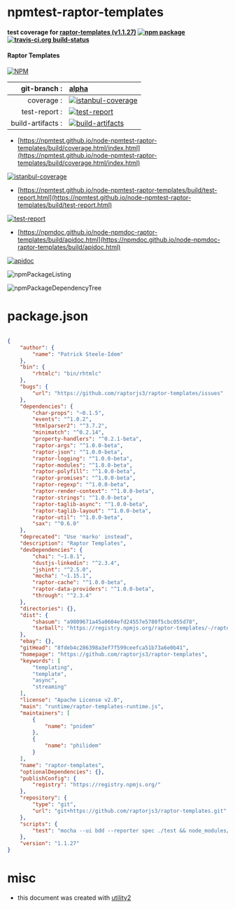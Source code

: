# npmtest-raptor-templates

#### test coverage for  [raptor-templates (v1.1.27)](https://github.com/raptorjs3/raptor-templates)  [![npm package](https://img.shields.io/npm/v/npmtest-raptor-templates.svg?style=flat-square)](https://www.npmjs.org/package/npmtest-raptor-templates) [![travis-ci.org build-status](https://api.travis-ci.org/npmtest/node-npmtest-raptor-templates.svg)](https://travis-ci.org/npmtest/node-npmtest-raptor-templates)

#### Raptor Templates

[![NPM](https://nodei.co/npm/raptor-templates.png?downloads=true&downloadRank=true&stars=true)](https://www.npmjs.com/package/raptor-templates)

| git-branch : | [alpha](https://github.com/npmtest/node-npmtest-raptor-templates/tree/alpha)|
|--:|:--|
| coverage : | [![istanbul-coverage](https://npmtest.github.io/node-npmtest-raptor-templates/build/coverage.badge.svg)](https://npmtest.github.io/node-npmtest-raptor-templates/build/coverage.html/index.html)|
| test-report : | [![test-report](https://npmtest.github.io/node-npmtest-raptor-templates/build/test-report.badge.svg)](https://npmtest.github.io/node-npmtest-raptor-templates/build/test-report.html)|
| build-artifacts : | [![build-artifacts](https://npmtest.github.io/node-npmtest-raptor-templates/glyphicons_144_folder_open.png)](https://github.com/npmtest/node-npmtest-raptor-templates/tree/gh-pages/build)|

- [https://npmtest.github.io/node-npmtest-raptor-templates/build/coverage.html/index.html](https://npmtest.github.io/node-npmtest-raptor-templates/build/coverage.html/index.html)

[![istanbul-coverage](https://npmtest.github.io/node-npmtest-raptor-templates/build/screenCapture.buildCi.browser.%252Ftmp%252Fbuild%252Fcoverage.lib.html.png)](https://npmtest.github.io/node-npmtest-raptor-templates/build/coverage.html/index.html)

- [https://npmtest.github.io/node-npmtest-raptor-templates/build/test-report.html](https://npmtest.github.io/node-npmtest-raptor-templates/build/test-report.html)

[![test-report](https://npmtest.github.io/node-npmtest-raptor-templates/build/screenCapture.buildCi.browser.%252Ftmp%252Fbuild%252Ftest-report.html.png)](https://npmtest.github.io/node-npmtest-raptor-templates/build/test-report.html)

- [https://npmdoc.github.io/node-npmdoc-raptor-templates/build/apidoc.html](https://npmdoc.github.io/node-npmdoc-raptor-templates/build/apidoc.html)

[![apidoc](https://npmdoc.github.io/node-npmdoc-raptor-templates/build/screenCapture.buildCi.browser.%252Ftmp%252Fbuild%252Fapidoc.html.png)](https://npmdoc.github.io/node-npmdoc-raptor-templates/build/apidoc.html)

![npmPackageListing](https://npmtest.github.io/node-npmtest-raptor-templates/build/screenCapture.npmPackageListing.svg)

![npmPackageDependencyTree](https://npmtest.github.io/node-npmtest-raptor-templates/build/screenCapture.npmPackageDependencyTree.svg)



# package.json

```json

{
    "author": {
        "name": "Patrick Steele-Idem"
    },
    "bin": {
        "rhtmlc": "bin/rhtmlc"
    },
    "bugs": {
        "url": "https://github.com/raptorjs3/raptor-templates/issues"
    },
    "dependencies": {
        "char-props": "~0.1.5",
        "events": "^1.0.2",
        "htmlparser2": "^3.7.2",
        "minimatch": "^0.2.14",
        "property-handlers": "^0.2.1-beta",
        "raptor-args": "^1.0.0-beta",
        "raptor-json": "^1.0.0-beta",
        "raptor-logging": "^1.0.0-beta",
        "raptor-modules": "^1.0.0-beta",
        "raptor-polyfill": "^1.0.0-beta",
        "raptor-promises": "^1.0.0-beta",
        "raptor-regexp": "^1.0.0-beta",
        "raptor-render-context": "^1.0.0-beta",
        "raptor-strings": "^1.0.0-beta",
        "raptor-taglib-async": "^1.0.0-beta",
        "raptor-taglib-layout": "^1.0.0-beta",
        "raptor-util": "^1.0.0-beta",
        "sax": "^0.6.0"
    },
    "deprecated": "Use 'marko' instead",
    "description": "Raptor Templates",
    "devDependencies": {
        "chai": "~1.8.1",
        "dustjs-linkedin": "^2.3.4",
        "jshint": "^2.5.0",
        "mocha": "~1.15.1",
        "raptor-cache": "^1.0.0-beta",
        "raptor-data-providers": "^1.0.0-beta",
        "through": "^2.3.4"
    },
    "directories": {},
    "dist": {
        "shasum": "a9809671a45a0604efd24557e5780f5cbc055d78",
        "tarball": "https://registry.npmjs.org/raptor-templates/-/raptor-templates-1.1.27.tgz"
    },
    "ebay": {},
    "gitHead": "8fdeb4c286398a3ef7f599ceefca51b73a6e0b41",
    "homepage": "https://github.com/raptorjs3/raptor-templates",
    "keywords": [
        "templating",
        "template",
        "async",
        "streaming"
    ],
    "license": "Apache License v2.0",
    "main": "runtime/raptor-templates-runtime.js",
    "maintainers": [
        {
            "name": "pnidem"
        },
        {
            "name": "philidem"
        }
    ],
    "name": "raptor-templates",
    "optionalDependencies": {},
    "publishConfig": {
        "registry": "https://registry.npmjs.org/"
    },
    "repository": {
        "type": "git",
        "url": "git+https://github.com/raptorjs3/raptor-templates.git"
    },
    "scripts": {
        "test": "mocha --ui bdd --reporter spec ./test && node_modules/.bin/jshint compiler/ runtime/ taglibs/"
    },
    "version": "1.1.27"
}
```



# misc
- this document was created with [utility2](https://github.com/kaizhu256/node-utility2)

